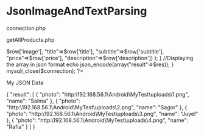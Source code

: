 # JsonImageAndTextParsing

connection.php

<?php

$dbHost = "localhost";
$dbUser = "root";
$dbPass = "";
$dbName = "ecommerce";  //Your database name, here my database name ecommerce

$connection = mysqli_connect($dbHost,$dbUser,$dbPass,$dbName);


?>

getAllProducts.php


<?php

   include './connection.php';
   // Is this function have any error
   
   if(!$connection){
       
       die("Database connection failed;".mysqli_connect_error()."(".mysqli_connect_errno().")");
       
   } else {
  
		//SQL query to fetch data of a range 
		$sql = "SELECT * from addproduct order by pid desc";

		//Getting result 
		$result = mysqli_query($connection,$sql); 
		
		//Adding results to an array 
		$res = array();  

		while($row = mysqli_fetch_array($result)){
			array_push($res, array(
			    "image"=>$row['image'],
     			"title"=>$row['title'],
				"subtitle"=>$row['subtitle'],
				"price"=>$row['price'],
				"description"=>$row['description'])
				);
		}
		//Displaying the array in json format 
		echo json_encode(array("result"=>$res));
		
	}
	
	mysqli_close($connection);
	
?>

My JSON Data 

{
  "result": [
    {
      "photo": "http:\\192.168.56.1\Android\MyTest\uploads\1.png",
      "name": "Salma"
    },
    {
      "photo": "http:\\192.168.56.1\Android\MyTest\uploads\2.png",
      "name": "Sagor"
    },
    {
      "photo": "http:\\192.168.56.1\Android\MyTest\uploads\3.png",
      "name": "Juyel"
    },
    {
      "photo": "http:\\192.168.56.1\Android\MyTest\uploads\4.png",
      "name": "Rafia"
    }
  ]
}
